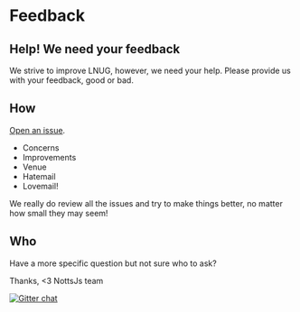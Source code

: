 # Feedback

## Help! We need your feedback
We strive to improve LNUG, however, we need your help.  Please provide us with your feedback, good or bad.  

## How
[Open an issue](https://github.com/nottsjs/feedback/issues/new). 

- Concerns
- Improvements
- Venue
- Hatemail
- Lovemail!

We really do review all the issues and try to make things better, no matter how small they may seem!

## Who
Have a more specific question but not sure who to ask?  

Thanks,
<3 NottsJs team

[![Gitter chat](https://badges.gitter.im/gitterHQ/gitter.png)](https://gitter.im/nottsjs/discuss)

